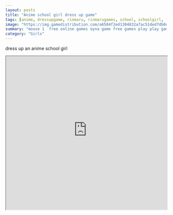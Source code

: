 ```yaml
---
layout: posts
title: "Anime school girl dress up game"
tags: [anime, dressupgame, rinmaru, rinmarugames, school, schoolgirl, free, online, games, oyna, game, free, games, play, play, games]
image: "https://img.gamedistribution.com/a6504f2ed1304832a7ac51ded7db0d22.jpg"
summary: "mouse 1  free online games oyna game free games play play games"
category: "Girls"
---
```


dress up an anime school girl

<iframe width="100%" height="480px;" src="https://flash.gamedistribution.com?game=a6504f2ed1304832a7ac51ded7db0d22"></iframe>